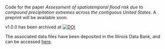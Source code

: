 Code for the paper _Assessment of spatiotemporal flood risk due to compound precipitation extremes across the contiguous United States_. A preprint will be available soon.

v1.0.0 has been archived at [![DOI](https://zenodo.org/badge/661011351.svg)](https://zenodo.org/badge/latestdoi/661011351)

The associated data files have been deposited in the Illinois Data Bank, and can be accessed [here](https://doi.org/10.13012/B2IDB-6626437_V1).
